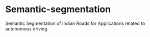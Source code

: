 # Semantic-segmentation
Semantic Segmentation of Indian Roads for Applications related to autonomous driving
